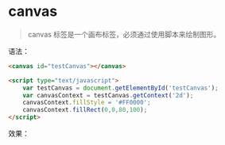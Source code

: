 # canvas

> canvas 标签是一个画布标签，必须通过使用脚本来绘制图形。

语法：

```html
<canvas id="testCanvas"></canvas>

<script type="text/javascript">
    var testCanvas = document.getElementById('testCanvas');
    var canvasContext = testCanvas.getContext('2d');
    canvasContext.fillStyle = '#FF0000';
    canvasContext.fillRect(0,0,80,100);
</script>
```

效果：

<canvas id="testCanvas"></canvas>
<script type="text/javascript">
    var testCanvas = document.getElementById('testCanvas');
    var canvasContext = testCanvas.getContext('2d');
    canvasContext.fillStyle = '#FF0000';
    canvasContext.fillRect(0,0,80,100);
</script>